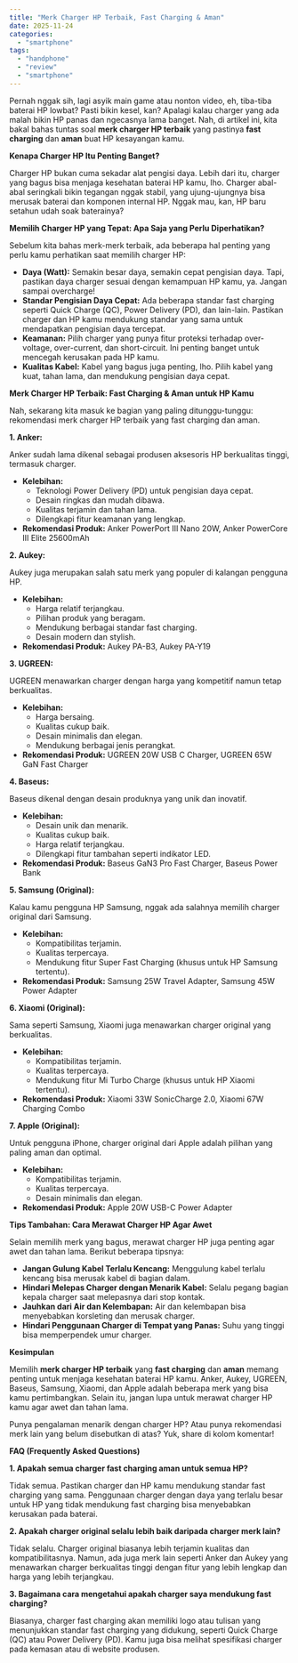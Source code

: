 ```yaml
---
title: "Merk Charger HP Terbaik, Fast Charging & Aman"
date: 2025-11-24
categories: 
  - "smartphone"
tags: 
  - "handphone"
  - "review"
  - "smartphone"
---
```


Pernah nggak sih, lagi asyik main game atau nonton video, eh, tiba-tiba baterai HP lowbat? Pasti bikin kesel, kan? Apalagi kalau charger yang ada malah bikin HP panas dan ngecasnya lama banget. Nah, di artikel ini, kita bakal bahas tuntas soal **merk charger HP terbaik** yang pastinya **fast charging** dan **aman** buat HP kesayangan kamu.

**Kenapa Charger HP Itu Penting Banget?**

Charger HP bukan cuma sekadar alat pengisi daya. Lebih dari itu, charger yang bagus bisa menjaga kesehatan baterai HP kamu, lho. Charger abal-abal seringkali bikin tegangan nggak stabil, yang ujung-ujungnya bisa merusak baterai dan komponen internal HP. Nggak mau, kan, HP baru setahun udah soak baterainya?

**Memilih Charger HP yang Tepat: Apa Saja yang Perlu Diperhatikan?**

Sebelum kita bahas merk-merk terbaik, ada beberapa hal penting yang perlu kamu perhatikan saat memilih charger HP:

- **Daya (Watt):** Semakin besar daya, semakin cepat pengisian daya. Tapi, pastikan daya charger sesuai dengan kemampuan HP kamu, ya. Jangan sampai overcharge!
- **Standar Pengisian Daya Cepat:** Ada beberapa standar fast charging seperti Quick Charge (QC), Power Delivery (PD), dan lain-lain. Pastikan charger dan HP kamu mendukung standar yang sama untuk mendapatkan pengisian daya tercepat.
- **Keamanan:** Pilih charger yang punya fitur proteksi terhadap over-voltage, over-current, dan short-circuit. Ini penting banget untuk mencegah kerusakan pada HP kamu.
- **Kualitas Kabel:** Kabel yang bagus juga penting, lho. Pilih kabel yang kuat, tahan lama, dan mendukung pengisian daya cepat.

**Merk Charger HP Terbaik: Fast Charging & Aman untuk HP Kamu**

Nah, sekarang kita masuk ke bagian yang paling ditunggu-tunggu: rekomendasi merk charger HP terbaik yang fast charging dan aman.

**1\. Anker:**

Anker sudah lama dikenal sebagai produsen aksesoris HP berkualitas tinggi, termasuk charger.

- **Kelebihan:**
    - Teknologi Power Delivery (PD) untuk pengisian daya cepat.
    - Desain ringkas dan mudah dibawa.
    - Kualitas terjamin dan tahan lama.
    - Dilengkapi fitur keamanan yang lengkap.
- **Rekomendasi Produk:** Anker PowerPort III Nano 20W, Anker PowerCore III Elite 25600mAh

**2\. Aukey:**

Aukey juga merupakan salah satu merk yang populer di kalangan pengguna HP.

- **Kelebihan:**
    - Harga relatif terjangkau.
    - Pilihan produk yang beragam.
    - Mendukung berbagai standar fast charging.
    - Desain modern dan stylish.
- **Rekomendasi Produk:** Aukey PA-B3, Aukey PA-Y19

**3\. UGREEN:**

UGREEN menawarkan charger dengan harga yang kompetitif namun tetap berkualitas.

- **Kelebihan:**
    - Harga bersaing.
    - Kualitas cukup baik.
    - Desain minimalis dan elegan.
    - Mendukung berbagai jenis perangkat.
- **Rekomendasi Produk:** UGREEN 20W USB C Charger, UGREEN 65W GaN Fast Charger

**4\. Baseus:**

Baseus dikenal dengan desain produknya yang unik dan inovatif.

- **Kelebihan:**
    - Desain unik dan menarik.
    - Kualitas cukup baik.
    - Harga relatif terjangkau.
    - Dilengkapi fitur tambahan seperti indikator LED.
- **Rekomendasi Produk:** Baseus GaN3 Pro Fast Charger, Baseus Power Bank

**5\. Samsung (Original):**

Kalau kamu pengguna HP Samsung, nggak ada salahnya memilih charger original dari Samsung.

- **Kelebihan:**
    - Kompatibilitas terjamin.
    - Kualitas terpercaya.
    - Mendukung fitur Super Fast Charging (khusus untuk HP Samsung tertentu).
- **Rekomendasi Produk:** Samsung 25W Travel Adapter, Samsung 45W Power Adapter

**6\. Xiaomi (Original):**

Sama seperti Samsung, Xiaomi juga menawarkan charger original yang berkualitas.

- **Kelebihan:**
    - Kompatibilitas terjamin.
    - Kualitas terpercaya.
    - Mendukung fitur Mi Turbo Charge (khusus untuk HP Xiaomi tertentu).
- **Rekomendasi Produk:** Xiaomi 33W SonicCharge 2.0, Xiaomi 67W Charging Combo

**7\. Apple (Original):**

Untuk pengguna iPhone, charger original dari Apple adalah pilihan yang paling aman dan optimal.

- **Kelebihan:**
    - Kompatibilitas terjamin.
    - Kualitas terpercaya.
    - Desain minimalis dan elegan.
- **Rekomendasi Produk:** Apple 20W USB-C Power Adapter

**Tips Tambahan: Cara Merawat Charger HP Agar Awet**

Selain memilih merk yang bagus, merawat charger HP juga penting agar awet dan tahan lama. Berikut beberapa tipsnya:

- **Jangan Gulung Kabel Terlalu Kencang:** Menggulung kabel terlalu kencang bisa merusak kabel di bagian dalam.
- **Hindari Melepas Charger dengan Menarik Kabel:** Selalu pegang bagian kepala charger saat melepasnya dari stop kontak.
- **Jauhkan dari Air dan Kelembapan:** Air dan kelembapan bisa menyebabkan korsleting dan merusak charger.
- **Hindari Penggunaan Charger di Tempat yang Panas:** Suhu yang tinggi bisa memperpendek umur charger.

**Kesimpulan**

Memilih **merk charger HP terbaik** yang **fast charging** dan **aman** memang penting untuk menjaga kesehatan baterai HP kamu. Anker, Aukey, UGREEN, Baseus, Samsung, Xiaomi, dan Apple adalah beberapa merk yang bisa kamu pertimbangkan. Selain itu, jangan lupa untuk merawat charger HP kamu agar awet dan tahan lama.

Punya pengalaman menarik dengan charger HP? Atau punya rekomendasi merk lain yang belum disebutkan di atas? Yuk, share di kolom komentar!

**FAQ (Frequently Asked Questions)**

**1\. Apakah semua charger fast charging aman untuk semua HP?**

Tidak semua. Pastikan charger dan HP kamu mendukung standar fast charging yang sama. Penggunaan charger dengan daya yang terlalu besar untuk HP yang tidak mendukung fast charging bisa menyebabkan kerusakan pada baterai.

**2\. Apakah charger original selalu lebih baik daripada charger merk lain?**

Tidak selalu. Charger original biasanya lebih terjamin kualitas dan kompatibilitasnya. Namun, ada juga merk lain seperti Anker dan Aukey yang menawarkan charger berkualitas tinggi dengan fitur yang lebih lengkap dan harga yang lebih terjangkau.

**3\. Bagaimana cara mengetahui apakah charger saya mendukung fast charging?**

Biasanya, charger fast charging akan memiliki logo atau tulisan yang menunjukkan standar fast charging yang didukung, seperti Quick Charge (QC) atau Power Delivery (PD). Kamu juga bisa melihat spesifikasi charger pada kemasan atau di website produsen.
